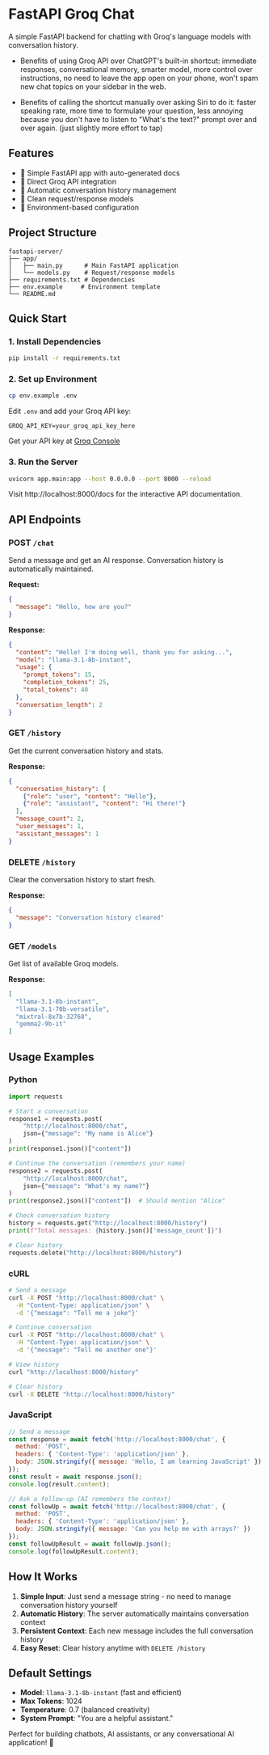 # FastAPI Groq Chat

A simple FastAPI backend for chatting with Groq's language models with conversation history.

* Benefits of using Groq API over ChatGPT's built-in shortcut: immediate responses, conversational memory, smarter model, more control over instructions, no need to leave the app open on your phone, won't spam new chat topics on your sidebar in the web. 

* Benefits of calling the shortcut manually over asking Siri to do it: faster speaking rate, more time to formulate your question, less annoying because you don't have to listen to "What's the text?" prompt over and over again. (just slightly more effort to tap)

## Features

- 🚀 Simple FastAPI app with auto-generated docs
- 🤖 Direct Groq API integration
- 💬 Automatic conversation history management
- 📝 Clean request/response models
- 🔧 Environment-based configuration

## Project Structure

```
fastapi-server/
├── app/
│   ├── main.py      # Main FastAPI application
│   └── models.py    # Request/response models
├── requirements.txt # Dependencies
├── env.example     # Environment template
└── README.md
```

## Quick Start

### 1. Install Dependencies

```bash
pip install -r requirements.txt
```

### 2. Set up Environment

```bash
cp env.example .env
```

Edit `.env` and add your Groq API key:
```env
GROQ_API_KEY=your_groq_api_key_here
```

Get your API key at [Groq Console](https://console.groq.com/)

### 3. Run the Server

```bash
uvicorn app.main:app --host 0.0.0.0 --port 8000 --reload
```

Visit http://localhost:8000/docs for the interactive API documentation.

## API Endpoints

### POST `/chat`

Send a message and get an AI response. Conversation history is automatically maintained.

**Request:**
```json
{
  "message": "Hello, how are you?"
}
```

**Response:**
```json
{
  "content": "Hello! I'm doing well, thank you for asking...",
  "model": "llama-3.1-8b-instant",
  "usage": {
    "prompt_tokens": 15,
    "completion_tokens": 25,
    "total_tokens": 40
  },
  "conversation_length": 2
}
```

### GET `/history`

Get the current conversation history and stats.

**Response:**
```json
{
  "conversation_history": [
    {"role": "user", "content": "Hello"},
    {"role": "assistant", "content": "Hi there!"}
  ],
  "message_count": 2,
  "user_messages": 1,
  "assistant_messages": 1
}
```

### DELETE `/history`

Clear the conversation history to start fresh.

**Response:**
```json
{
  "message": "Conversation history cleared"
}
```

### GET `/models`

Get list of available Groq models.

**Response:**
```json
[
  "llama-3.1-8b-instant",
  "llama-3.1-70b-versatile",
  "mixtral-8x7b-32768",
  "gemma2-9b-it"
]
```

## Usage Examples

### Python
```python
import requests

# Start a conversation
response1 = requests.post(
    "http://localhost:8000/chat",
    json={"message": "My name is Alice"}
)
print(response1.json()["content"])

# Continue the conversation (remembers your name)
response2 = requests.post(
    "http://localhost:8000/chat", 
    json={"message": "What's my name?"}
)
print(response2.json()["content"])  # Should mention "Alice"

# Check conversation history
history = requests.get("http://localhost:8000/history")
print(f"Total messages: {history.json()['message_count']}")

# Clear history
requests.delete("http://localhost:8000/history")
```

### cURL
```bash
# Send a message
curl -X POST "http://localhost:8000/chat" \
  -H "Content-Type: application/json" \
  -d '{"message": "Tell me a joke"}'

# Continue conversation
curl -X POST "http://localhost:8000/chat" \
  -H "Content-Type: application/json" \
  -d '{"message": "Tell me another one"}'

# View history
curl "http://localhost:8000/history"

# Clear history
curl -X DELETE "http://localhost:8000/history"
```

### JavaScript
```javascript
// Send a message
const response = await fetch('http://localhost:8000/chat', {
  method: 'POST',
  headers: { 'Content-Type': 'application/json' },
  body: JSON.stringify({ message: 'Hello, I am learning JavaScript' })
});
const result = await response.json();
console.log(result.content);

// Ask a follow-up (AI remembers the context)
const followUp = await fetch('http://localhost:8000/chat', {
  method: 'POST', 
  headers: { 'Content-Type': 'application/json' },
  body: JSON.stringify({ message: 'Can you help me with arrays?' })
});
const followUpResult = await followUp.json();
console.log(followUpResult.content);
```

## How It Works

1. **Simple Input**: Just send a message string - no need to manage conversation history yourself
2. **Automatic History**: The server automatically maintains conversation context
3. **Persistent Context**: Each new message includes the full conversation history
4. **Easy Reset**: Clear history anytime with `DELETE /history`

## Default Settings

- **Model**: `llama-3.1-8b-instant` (fast and efficient)
- **Max Tokens**: 1024
- **Temperature**: 0.7 (balanced creativity)
- **System Prompt**: "You are a helpful assistant."

Perfect for building chatbots, AI assistants, or any conversational AI application! 🚀 
